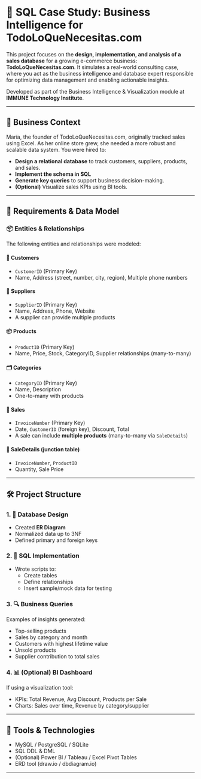 # 🧾 SQL Case Study: Business Intelligence for TodoLoQueNecesitas.com

This project focuses on the **design, implementation, and analysis of a sales database** for a growing e-commerce business: **TodoLoQueNecesitas.com**. It simulates a real-world consulting case, where you act as the business intelligence and database expert responsible for optimizing data management and enabling actionable insights.

Developed as part of the Business Intelligence & Visualization module at **IMMUNE Technology Institute**.

---

## 🎯 Business Context

María, the founder of TodoLoQueNecesitas.com, originally tracked sales using Excel. As her online store grew, she needed a more robust and scalable data system. You were hired to:

- **Design a relational database** to track customers, suppliers, products, and sales.
- **Implement the schema in SQL**
- **Generate key queries** to support business decision-making.
- **(Optional)** Visualize sales KPIs using BI tools.

---

## 🧩 Requirements & Data Model

### 📦 Entities & Relationships

The following entities and relationships were modeled:

#### 🧑 Customers
- `CustomerID` (Primary Key)
- Name, Address (street, number, city, region), Multiple phone numbers

#### 🏢 Suppliers
- `SupplierID` (Primary Key)
- Name, Address, Phone, Website
- A supplier can provide multiple products

#### 📦 Products
- `ProductID` (Primary Key)
- Name, Price, Stock, CategoryID, Supplier relationships (many-to-many)

#### 🗂️ Categories
- `CategoryID` (Primary Key)
- Name, Description
- One-to-many with products

#### 🧾 Sales
- `InvoiceNumber` (Primary Key)
- Date, `CustomerID` (foreign key), Discount, Total
- A sale can include **multiple products** (many-to-many via `SaleDetails`)

#### 🧾 SaleDetails (junction table)
- `InvoiceNumber`, `ProductID`
- Quantity, Sale Price

---

## 🛠️ Project Structure

### 1. 📐 Database Design
- Created **ER Diagram**
- Normalized data up to 3NF
- Defined primary and foreign keys

### 2. 🧱 SQL Implementation
- Wrote scripts to:
  - Create tables
  - Define relationships
  - Insert sample/mock data for testing

### 3. 🔍 Business Queries
Examples of insights generated:
- Top-selling products
- Sales by category and month
- Customers with highest lifetime value
- Unsold products
- Supplier contribution to total sales

### 4. 📊 (Optional) BI Dashboard
If using a visualization tool:
- KPIs: Total Revenue, Avg Discount, Products per Sale
- Charts: Sales over time, Revenue by category/supplier

---

## 🧰 Tools & Technologies

- MySQL / PostgreSQL / SQLite
- SQL DDL & DML
- (Optional) Power BI / Tableau / Excel Pivot Tables
- ERD tool (draw.io / dbdiagram.io)

---
